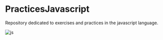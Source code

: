 # PracticesJavascript
Repository dedicated to exercises and practices in the javascript language.

![js](D:\PracticesJavascript\js_image.jpg)
